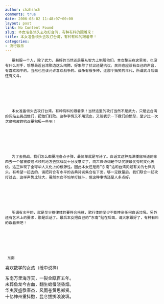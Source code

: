 ```yaml
---
author: chzhshch
comments: true
date: 2006-03-02 11:48:07+00:00
layout: post
link: No Content Found
slug: 本女准备领头去攻打台湾，有种有料的跟着来！
title: 本女准备领头去攻打台湾，有种有料的跟着来！
categories:
- 流行娱乐
---
```


			

                                              




                                              




       要制服一个人，除了武力，最好的当然还是要从智力上制服他们。本女整天在这里闹，也没有什么对手，想想最近台湾那边这么闹腾，好象除了抗议还是抗议。民间也应该有自己的声音，有喜欢和平的，当然也应该允许喜欢战争的。战争有很多种，连那个搞笑的年代，所谓武斗后面还有文斗。







       本女准备领头去攻打台湾，有种有料的跟着来！当然这里的攻打当然不是武力，只是去台湾的网站去挑战他们，把他们打败。这种事情又不用流血，又能表示一下我们的愤怒，至少比一次次磨嘴皮的抗议要积极一些吧！







       为了去挑战，我们怎么都要准备点子弹，最简单就是写诗了。白话文这种充满倭寇味道的东西去一个曾被倭寇占领的地方去挑战就十分没意义了，而古典诗词是中华民族最优秀的文化传统，这正体现了全球华人文化上的根源性。因此本女还是用“东南”这和台湾问题有关的七律挑头，有希望一起去的，请把符合有水平的古典诗词集合在下面，够一定数量后，我们联合一起攻打过去，这样声势比较大，虽然本女不怕单打独斗，但这种事情还是人多点好。







       所谓有水平的，就是至少格律体的要符合格律，歌行体的至少不能搀杂任何白话垃圾。另外还有艺术上的要求，那是后话了。最后本女把自己的“东南”贴在后面，请大家跟好了，有种有料的跟着来吧！







     东南







喜欢数学的女孩（缠中说禅）







东南万里海浮天，一裂金瓯百五年。   
未葬鱼龙今古血，翻生蛤蜃晓昏烟。   
华夷衰盛忝唐杰，风雨苍黄思郑贤。   
十亿神州重抖擞，昆仑拔掷浪波填。












